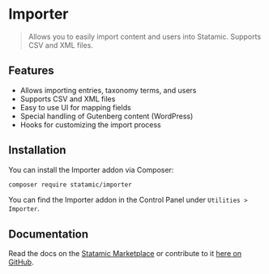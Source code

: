 # Importer
> Allows you to easily import content and users into Statamic. Supports CSV and XML files.

## Features

* Allows importing entries, taxonomy terms, and users
* Supports CSV and XML files
* Easy to use UI for mapping fields
* Special handling of Gutenberg content (WordPress)
* Hooks for customizing the import process

## Installation 

You can install the Importer addon via Composer:

``` bash
composer require statamic/importer
```

You can find the Importer addon in the Control Panel under `Utilities > Importer`.

## Documentation

Read the docs on the [Statamic Marketplace](https://statamic.com/addons/statamic/importer/docs) or contribute to it [here on GitHub](DOCUMENTATION.md).

